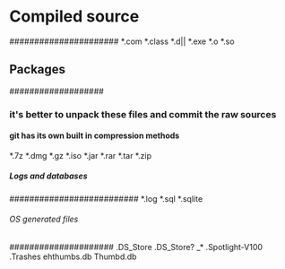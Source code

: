 <h1>Compiled source</h1>
######################
*.com
*.class
*.d||
*.exe
*.o
*.so
<h2> Packages </h2>
###################
<h3>it's better to unpack these files and commit the raw sources</h3>
<h4> git has its own built in compression methods </h4>
*.7z
*.dmg
*.gz
*.iso
*.jar
*.rar
*.tar
*.zip
<h5> Logs and databases </h5>
##########################
*.log
*.sql
*.sqlite
<h6> OS generated files </h6>
#####################
.DS_Store
.DS_Store?
_*
.Spotlight-V100
.Trashes
ehthumbs.db
Thumbd.db
